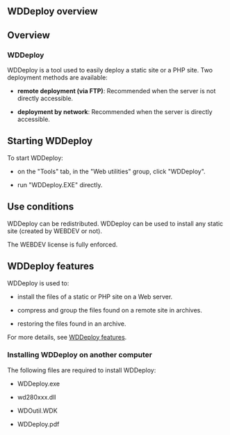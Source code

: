 


## WDDeploy overview
			



<a name="NOTE1"></a>
<a name="NOTE1_1"></a>


## Overview
<a name="overview_ELTTEXTE000122"></a>


### WDDeploy
<a name="wddeploy_ELTPARAGRAPHE000011"></a>

WDDeploy is a tool used to easily deploy a static site or a PHP site. Two deployment methods are available:

- **remote deployment (via FTP)**: Recommended when the server is not directly accessible.

- **deployment by network**: Recommended when the server is directly accessible.




<a name="NOTE2"></a>
<a name="NOTE2_1"></a>


## Starting WDDeploy
<a name="starting_wddeploy_ELTTEXTE000146"></a>
To start WDDeploy:

- on the "Tools" tab, in the "Web utilities" group, click "WDDeploy".

- run "WDDeploy.EXE" directly.




<a name="NOTE3"></a>
<a name="NOTE3_1"></a>


## Use conditions
<a name="use_conditions_ELTTEXTE000170"></a>
WDDeploy can be redistributed. WDDeploy can be used to install any static site (created by WEBDEV or not).

The WEBDEV license is fully enforced.

<a name="NOTE4"></a>
<a name="NOTE4_1"></a>


## WDDeploy features
<a name="wddeploy_features_ELTTEXTE000194"></a>
WDDeploy is used to:

- install the files of a static or PHP site on a Web server.

- compress and group the files found on a remote site in archives.

- restoring the files found in an archive.




For more details, see [WDDeploy features](../WDDeploie/3533002.md).


### Installing WDDeploy on another computer
<a name="installing_wddeploy_another_computer_ELTPARAGRAPHE000066"></a>

The following files are required to install WDDeploy:

- WDDeploy.exe

- wd280xxx.dll

- WDOutil.WDK

- WDDeploy.pdf





